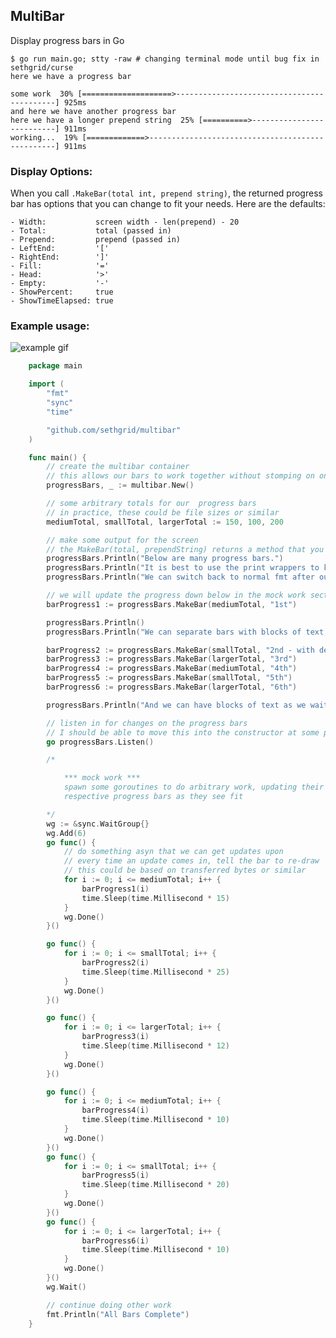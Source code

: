 ## MultiBar

Display progress bars in Go

    $ go run main.go; stty -raw # changing terminal mode until bug fix in sethgrid/curse
    here we have a progress bar

    some work  30% [====================>-------------------------------------------] 925ms
    and here we have another progress bar
    here we have a longer prepend string  25% [==========>--------------------------] 911ms
    working...  19% [=============>-------------------------------------------------] 911ms


### Display Options:

When you call ```.MakeBar(total int, prepend string)```, the returned progress bar
has options that you can change to fit your needs. Here are the defaults:

    - Width:           screen width - len(prepend) - 20
    - Total:           total (passed in)
    - Prepend:         prepend (passed in)
    - LeftEnd:         '['
    - RightEnd:        ']'
    - Fill:            '='
    - Head:            '>'
    - Empty:           '-'
    - ShowPercent:     true
    - ShowTimeElapsed: true


### Example usage:

![example gif](http://share.gifyoutube.com/m2oE5J.gif)

```go
    package main

    import (
        "fmt"
        "sync"
        "time"

        "github.com/sethgrid/multibar"
    )

    func main() {
        // create the multibar container
        // this allows our bars to work together without stomping on one another
        progressBars, _ := multibar.New()

        // some arbitrary totals for our  progress bars
        // in practice, these could be file sizes or similar
        mediumTotal, smallTotal, largerTotal := 150, 100, 200

        // make some output for the screen
        // the MakeBar(total, prependString) returns a method that you can pass progress into
        progressBars.Println("Below are many progress bars.")
        progressBars.Println("It is best to use the print wrappers to keep output synced up.")
        progressBars.Println("We can switch back to normal fmt after our progress bars are done.\n")

        // we will update the progress down below in the mock work section with barProgress1(int)
        barProgress1 := progressBars.MakeBar(mediumTotal, "1st")

        progressBars.Println()
        progressBars.Println("We can separate bars with blocks of text, or have them grouped.\n")

        barProgress2 := progressBars.MakeBar(smallTotal, "2nd - with description:")
        barProgress3 := progressBars.MakeBar(largerTotal, "3rd")
        barProgress4 := progressBars.MakeBar(mediumTotal, "4th")
        barProgress5 := progressBars.MakeBar(smallTotal, "5th")
        barProgress6 := progressBars.MakeBar(largerTotal, "6th")

        progressBars.Println("And we can have blocks of text as we wait for progress bars to complete...")

        // listen in for changes on the progress bars
        // I should be able to move this into the constructor at some point
        go progressBars.Listen()

        /*

            *** mock work ***
            spawn some goroutines to do arbitrary work, updating their
            respective progress bars as they see fit

        */
        wg := &sync.WaitGroup{}
        wg.Add(6)
        go func() {
            // do something asyn that we can get updates upon
            // every time an update comes in, tell the bar to re-draw
            // this could be based on transferred bytes or similar
            for i := 0; i <= mediumTotal; i++ {
                barProgress1(i)
                time.Sleep(time.Millisecond * 15)
            }
            wg.Done()
        }()

        go func() {
            for i := 0; i <= smallTotal; i++ {
                barProgress2(i)
                time.Sleep(time.Millisecond * 25)
            }
            wg.Done()
        }()

        go func() {
            for i := 0; i <= largerTotal; i++ {
                barProgress3(i)
                time.Sleep(time.Millisecond * 12)
            }
            wg.Done()
        }()

        go func() {
            for i := 0; i <= mediumTotal; i++ {
                barProgress4(i)
                time.Sleep(time.Millisecond * 10)
            }
            wg.Done()
        }()
        go func() {
            for i := 0; i <= smallTotal; i++ {
                barProgress5(i)
                time.Sleep(time.Millisecond * 20)
            }
            wg.Done()
        }()
        go func() {
            for i := 0; i <= largerTotal; i++ {
                barProgress6(i)
                time.Sleep(time.Millisecond * 10)
            }
            wg.Done()
        }()
        wg.Wait()

        // continue doing other work
        fmt.Println("All Bars Complete")
    }
```

